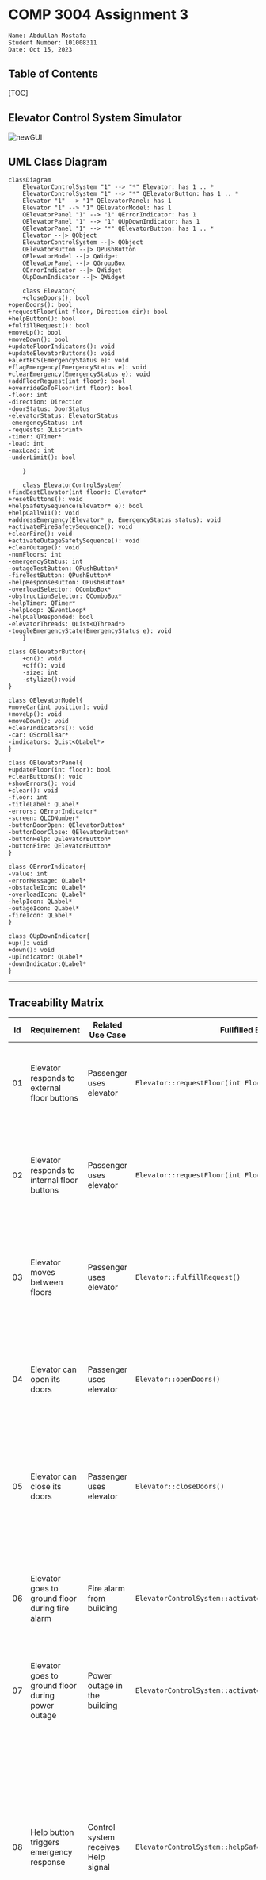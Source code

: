 # COMP 3004 Assignment 3

```
Name: Abdullah Mostafa
Student Number: 101008311
Date: Oct 15, 2023
```



## Table of Contents

[TOC]



## Elevator Control System Simulator

![newGUI](newGUI.png)



## UML Class Diagram

```mermaid
classDiagram
	ElevatorControlSystem "1" --> "*" Elevator: has 1 .. *
	ElevatorControlSystem "1" --> "*" QElevatorButton: has 1 .. *
	Elevator "1" --> "1" QElevatorPanel: has 1
	Elevator "1" --> "1" QElevatorModel: has 1
	QElevatorPanel "1" --> "1" QErrorIndicator: has 1
	QElevatorPanel "1" --> "1" QUpDownIndicator: has 1
	QElevatorPanel "1" --> "*" QElevatorButton: has 1 .. *
	Elevator --|> QObject
	ElevatorControlSystem --|> QObject
	QElevatorButton --|> QPushButton
	QElevatorModel --|> QWidget
	QElevatorPanel --|> QGroupBox
	QErrorIndicator --|> QWidget
	QUpDownIndicator --|> QWidget
	
	class Elevator{
	+closeDoors(): bool
+openDoors(): bool
+requestFloor(int floor, Direction dir): bool
+helpButton(): bool
+fulfillRequest(): bool
+moveUp(): bool
+moveDown(): bool
+updateFloorIndicators(): void
+updateElevatorButtons(): void
+alertECS(EmergencyStatus e): void
+flagEmergency(EmergencyStatus e): void
+clearEmergency(EmergencyStatus e): void
+addFloorRequest(int floor): bool
+overrideGoToFloor(int floor): bool
-floor: int
-direction: Direction
-doorStatus: DoorStatus
-elevatorStatus: ElevatorStatus
-emergencyStatus: int
-requests: QList<int>
-timer: QTimer*
-load: int
-maxLoad: int
-underLimit(): bool

	}
	
	class ElevatorControlSystem{
+findBestElevator(int floor): Elevator*
+resetButtons(): void
+helpSafetySequence(Elevator* e): bool
+helpCall911(): void
+addressEmergency(Elevator* e, EmergencyStatus status): void
+activateFireSafetySequence(): void
+clearFire(): void
+activateOutageSafetySequence(): void
+clearOutage(): void
-numFloors: int
-emergencyStatus: int
-outageTestButton: QPushButton*
-fireTestButton: QPushButton*
-helpResponseButton: QPushButton*
-overloadSelector: QComboBox*
-obstructionSelector: QComboBox*
-helpTimer: QTimer*
-helpLoop: QEventLoop*
-helpCallResponded: bool
-elevatorThreads: QList<QThread*>
-toggleEmergencyState(EmergencyStatus e): void
	}
	
class QElevatorButton{
	+on(): void
	+off(): void
	-size: int
	-stylize():void
}

class QElevatorModel{
+moveCar(int position): void
+moveUp(): void
+moveDown(): void
+clearIndicators(): void
-car: QScrollBar*
-indicators: QList<QLabel*>
}

class QElevatorPanel{
+updateFloor(int floor): bool
+clearButtons(): void
+showErrors(): void
+clear(): void
-floor: int
-titleLabel: QLabel*
-errors: QErrorIndicator*
-screen: QLCDNumber*
-buttonDoorOpen: QElevatorButton*
-buttonDoorClose: QElevatorButton*
-buttonHelp: QElevatorButton*
-buttonFire: QElevatorButton*
}

class QErrorIndicator{
-value: int
-errorMessage: QLabel*
-obstacleIcon: QLabel*
-overloadIcon: QLabel*
-helpIcon: QLabel*
-outageIcon: QLabel*
-fireIcon: QLabel*
}

class QUpDownIndicator{
+up(): void
+down(): void
-upIndicator: QLabel*
-downIndicator:QLabel*
}
```

<hr>

## Traceability Matrix

| Id   | Requirement                                                  | Related Use Case                    | Fullfilled By                                                | Description                                                  | Tested By                                                    |
| ---- | ----------- | --- | ------------------------------------------------------------ | ------------------------------------------------------------ | ------------------------------------------------------------------------- |
| 01 | Elevator responds to external floor buttons                  | Passenger uses elevator             | `Elevator::requestFloor(int Floor, Direction d)`             | Allows the elevator to respond to external floor buttons     | Pressing an external button and seeing if the elevator comes to that floor |
| 02   | Elevator responds to internal floor buttons                  | Passenger uses elevator             | `Elevator::requestFloor(int Floor)`                          | Allows the elevator to respond to floor buttons in the elevator | Pressing a button on the elevator panel and seeing if the elevator goes to that floor |
| 03   | Elevator moves between floors                                | Passenger uses elevator             | `Elevator::fulfillRequest()`                                 | This ensures the elevator car can move between one floor to another by handling the requests | Engage with the elevator by calling it and go to a different floor to see if it moves |
| 04   | Elevator can open its doors                                  | Passenger uses elevator             | `Elevator::openDoors()`                                      | Ensures elevator can open its doors                          | - Call an elevator by pressing an external floor button. <br /><br />- Use the door open button. |
| 05   | Elevator can close its doors                                 | Passenger uses elevator             | `Elevator::closeDoors()`                                     | Ensures elevator can close its doors                         | - Engage with the elevator and see if the door closes after. <br /><br />- Use the door close button. |
| 06   | Elevator goes to ground floor during fire alarm              | Fire alarm from building            | `ElevatorControlSystem::activateFireSafetySequence()`        | Allows for proper safety protocol during a fire alarm        | - Press the fire button inside the elevator.<br /><br />- Trigger the building fire alarm through the ECS admin panel |
| 07   | Elevator goes to ground floor during power outage            | Power outage in the building        | `ElevatorControlSystem::activateOutageSafetySequence()`      | Allows for proper safety protocol during a fire outage       | Trigger building power outage through the ECS admin panel |
| 08   | Help button triggers emergency response                      | Control system receives Help signal | `ElevatorControlSystem::helpSafetySequence()`                | Allows the system to respond to help calls                   | Help button is pressed in the elevator panel.<br /><br />- Can test it by not responding to the call and seeing if the ECS dials 911.<br /><br />- You can also test it by responding to the call from the ECS panel to address the emergency |
| 09   | Door obstacle prevents door from closing                     | Door obstacle detected              | `Elevator::closeDoors()`                                     | Ensures doors don't close when there is something obstructing the door from closing | Engage with any operation that closes the elevator doors, i.e press door close button.<br /><br />- Trigger a simulated door obstacle in the ECS Admin Panel to see if doors don't close and the panel shows the error |
| 10   | Overload limit in elevator                                   | Overload detected                   | `Elevator::underLimit()`                                     | Ensures the elevator doesn't move when it surpasses the load limit | Engage in any elevator operation where the door closes.<br /><br />- Trigger a simulated overload in the ECS Admin Panel to see if the elevator responds accordingly and shows the error |
| 11   | Update display floor number                                  | Many                                | `QElevatorPanel::updateFloor(int floor)`                     | Ensures the elevator's display shows the according floor number | Engage with the elevator in any way that moves it up or down and see if the floor updates in the panel |
| 12   | Show warnings on the display                                 | many                                | `QErrorIndicator::setErrorCode(int error)`                   | Ensures elevator's display shows the appropriate warning to the car passengers | Trigger each of the different emergency scenarios in the ECS admin panel or from the elevator panel and see if the error shows in the elevator car |
| 13   | Ring bell                                                    | many                                | `Elevator::fulfillRequest()`                                 | Allows the elevator to ring a bell upon floor arrival        | Have the elevator move to any floor and see if it dings |
| 14   | Illuminate floor buttons when pressed                        | Passenger uses elevator             | `QElevatorButton::on()` and `QElevatorButton::off()`         | Allows for the system to indicate the request has been put in | Interact with any floor button and see if it illuminates |
| 15   | Turn off Illuminated floor buttons when request is fulfilled | Passenger uses elevator             | `Elevator::updateElevatorButtons()` and `Elevator::updateFloorIndicators()` | Allows for the system to clear fulfilled requests            | Have the elevator go to the floor of the pressed button and see if the button illumination turns off |



<hr>

## Design Patterns Used


Throughout the design of the Elevator controller simulator's a couple  different design patterns were used to make the design more robust and organized.

The `ElevatorControlSystem` (ECS) is implemented as a Singleton Pattern, there is exactly one instance of the ECS class. This allows for a single point of control for all the elevators.

The way the elevators are controlled follows an Observer Pattern and a Command Pattern design. The ECS observes all the states of the different elevators, sensors, buttons etc and then commands each entity on the next instruction.

<hr>

## Use Case for Elevator Control System

**Use case: Using an Elevator**  

<u>**Primary Actor**</u>: Passenger 

<u>**Scope**</u>: Elevator control system

<u>**Level**</u>: User goal

<u>**Stakeholders and interests**</u>:

- <u>Passenger</u>: Wants to ride the elevator to a different floor 
- <u>Control System</u>: Responds to the elevator requests and overlooks safety systems
- <u>Building management</u>: Ensures the elevator operates safely and handles emergencies if they were to occur
- <u>Safety service</u>: Provides help in emergency situations

<u>**Pre-conditions**</u>: 

- The elevator is operational

<u>**Post-conditions**</u>: 

- The elevator arrives at the floor that the passenger requested

<u>**Minimal Guarantees**</u>: 

<u>**Success Guarantees**</u>:

<u>**Trigger**</u>: The passenger calls the elevator with the Up/Down button on the floor they want to move away from

<u>**Main Success Scenario**</u>:

1. The passenger presses Up/Down button on the floor to request the elevator

    ​	a. The pressed button illuminates

    ​	b. A request signal is sent to the control system to bring the car down to that floor

2. The elevator starts moving to the requested floor if it is not already there

    ​	a. The bell rings when the elevator car arrives

    ​	b. The floor indicator on the screen updates to the current floor

    ​	c. The elevator announces what floor it is on

    ​	d. The up/down button light on the floor to request the elevator turns off

    ​	e. The doors on the elevator's car opens and remains open for 10 seconds

3. The passenger enters the elevator

    ​	a. The passenger presses the floor they want to go to 

    ​	b. The light on the pressed floor illuminates

    ​	c.  The bell rings and the doors close

4. The elevator moves to the requested floor

    ​	a. The bell rings when the elevator car arrives

    ​	b. The floor indicator on the screen updates to the current floor

    ​	c. The elevator announces what floor it is on

    ​	d. The floor button light that was pressed turns off

    ​	e. The doors on the elevator's car opens and remains open for 10 seconds

5. The passenger exits on the floor they wanted to go to

<u>**Extensions**</u>:

6. Help button is pressed

    ​	a. Control system receives a help request

    ​	b. Passenger is connected to the safety service through a voice connection

    ​	c. If no response from the passenger or safety service within 5 seconds, 911 is called

7. Door obstacle is detected 

    ​	a. An audible alert is played

    ​	b. The door is prevented from closing until the obstacle is clear from the door

8. Fire alarm was set off in the building or in the elevator

    ​	a.  The control system instructs the elevator to go to the nearest safest floor

    ​	b. The elevator plays a warning message and shows it on the screen

9. Overload is detected 

    ​	a. An audible alert is played and the screen updates

    ​	b. The door is prevented from closing until the overload sensor detects a safe load

10. Door open button is pressed

    ​	a. The doors remain open for another 10 seconds or until the button isn't being pressed anymore

11. Door close button is pressed

    ​	a. The doors attempt to close right away
    
    

<hr>


## Sequence Diagrams

### **Success Scenario 1: ** Passenger requests elevator and rides it to floor *f* 

- Passenger calls the elevator from an arbitrary floor *f*, the ECS will find the nearest available elevator `findBestElevator()` and add floor *f* to that elevator's requests array `QList<int> requests`. The Elevator will instruct itself to move through `fulfillRequest()`, continuously calling this method until the request is complete. Each time this method is called the elevator will move one floor if there is a request. A request is completed when the elevator arrives at the floor of the request, at this point the doors will opens. 
- When the elevator reaches the floor of which the button was pressed from, the passenger enters and the door closes after 10 seconds. At this point in time the elevator and ECS is still polling `fulfillRequest()` however nothing is done as the requests queue is empty
- When the passenger presses a floor button to go to a different (or same) arbitrary floor *f*, that floor is added to the `requests` array, the elevator to start moving with `fulfillRequest()` again until the elevator reaches the requested floor.
- This design allows for a robust system that encompasses different scenarios as well without altering the flow of the system. For example an edge case would what if a passenger calls the elevator and the elevator is already on that floor? Or alternatively the passenger enters on floor 1, the door closes and passenger presses floor 1? In this system, the floor is added to the `request` array as normal, the Elevator will try fulfill that request. When the elevator sees its already at the destination floor then the request is deemed complete, at which the doors will then open.

```mermaid
sequenceDiagram
	

	participant floor4Button#colon;QElevatorButton()
  participant panel#colon;QElevatorPanel()
  participant model#colon;QElevatorModel()
  participant elevator1#colon;Elevator()
 	participant ecs#colon;ElevatorControlSystem()
 	participant externalFloor1UpButton#colon;QElevatorButton()

%% External floor button pressed
Note left of externalFloor1UpButton#colon;QElevatorButton(): Call button to go up pressed from floor 1
externalFloor1UpButton#colon;QElevatorButton()-)ecs#colon;ElevatorControlSystem(): connect()
activate ecs#colon;ElevatorControlSystem()
ecs#colon;ElevatorControlSystem()->>ecs#colon;ElevatorControlSystem(): findBestElevator(1)
ecs#colon;ElevatorControlSystem()->>elevator1#colon;Elevator(): requestFloor(1)
activate elevator1#colon;Elevator()
ecs#colon;ElevatorControlSystem()->>externalFloor1UpButton#colon;QElevatorButton(): on()
activate externalFloor1UpButton#colon;QElevatorButton()
deactivate ecs#colon;ElevatorControlSystem()
elevator1#colon;Elevator()->>elevator1#colon;Elevator(): updateFloorIndicators()
elevator1#colon;Elevator()->>model#colon;QElevatorModel(): clearIndicators()
activate model#colon;QElevatorModel()
elevator1#colon;Elevator()->>model#colon;QElevatorModel(): setFloorIndicator(1, true)
deactivate model#colon;QElevatorModel()
deactivate elevator1#colon;Elevator()


%% Elevator move loop, button pressed from outside
Note over elevator1#colon;Elevator(): Start moving elevator
loop while requests list is not empty, this happens asynchronously per elevator
  activate elevator1#colon;Elevator()
  elevator1#colon;Elevator()-)elevator1#colon;Elevator(): fulfillRequest()
  loop Move towards requested Floor 1
    elevator1#colon;Elevator()->>elevator1#colon;Elevator(): underLimit()
    elevator1#colon;Elevator()->>elevator1#colon;Elevator(): moveUp() / moveDown()
    elevator1#colon;Elevator()->>panel#colon;QElevatorPanel(): updateFloor(floor)
    activate panel#colon;QElevatorPanel()
    deactivate panel#colon;QElevatorPanel()
    elevator1#colon;Elevator()->>model#colon;QElevatorModel(): moveUp() / moveDown()
    activate model#colon;QElevatorModel()
    deactivate model#colon;QElevatorModel()
  end
  elevator1#colon;Elevator()->>elevator1#colon;Elevator(): updateElevatorButtons()
  elevator1#colon;Elevator()->>panel#colon;QElevatorPanel(): clearButtons()
  activate panel#colon;QElevatorPanel()
  elevator1#colon;Elevator()->>panel#colon;QElevatorPanel(): getButton(i-1)
  panel#colon;QElevatorPanel()->>floor4Button#colon;QElevatorButton() : setEnabled(false)
  activate floor4Button#colon;QElevatorButton()
  deactivate floor4Button#colon;QElevatorButton()
  deactivate panel#colon;QElevatorPanel()
  elevator1#colon;Elevator()->>elevator1#colon;Elevator(): updateFloorIndicators()
  elevator1#colon;Elevator()->>model#colon;QElevatorModel(): clearIndicators()
  activate model#colon;QElevatorModel()
  elevator1#colon;Elevator()->>model#colon;QElevatorModel(): setFloorIndicator(i, true)
  deactivate model#colon;QElevatorModel()
  elevator1#colon;Elevator()->>ecs#colon;ElevatorControlSystem(): getFloorButton(floor, UP)
  activate ecs#colon;ElevatorControlSystem()
  ecs#colon;ElevatorControlSystem()->>externalFloor1UpButton#colon;QElevatorButton(): off()
  elevator1#colon;Elevator()->>ecs#colon;ElevatorControlSystem(): getFloorButton(floor, DOWN)
  ecs#colon;ElevatorControlSystem()->>externalFloor1UpButton#colon;QElevatorButton(): off()
  deactivate ecs#colon;ElevatorControlSystem()
  deactivate externalFloor1UpButton#colon;QElevatorButton()
  elevator1#colon;Elevator()->>panel#colon;QElevatorPanel(): updateFloor(floor)
  elevator1#colon;Elevator()->>elevator1#colon;Elevator(): openDoors()
  %%%%%%%%%%%
  Note over elevator1#colon;Elevator(): Passenger enters elevator from first floor
  %%%%%%%%%%%
  elevator1#colon;Elevator()->>elevator1#colon;Elevator(): closeDoors()
  deactivate elevator1#colon;Elevator()
end


%% Floor button pressed inside elevator
Note right of floor4Button#colon;QElevatorButton(): Passenger pressed floor 4 button inside elevator
floor4Button#colon;QElevatorButton()-)panel#colon;QElevatorPanel(): connect()
activate panel#colon;QElevatorPanel()
activate floor4Button#colon;QElevatorButton()
floor4Button#colon;QElevatorButton()->>floor4Button#colon;QElevatorButton(): on()
panel#colon;QElevatorPanel()->>elevator1#colon;Elevator(): requestFloor(4)
deactivate panel#colon;QElevatorPanel()
activate elevator1#colon;Elevator()
elevator1#colon;Elevator()->>elevator1#colon;Elevator(): updateFloorIndicators()
elevator1#colon;Elevator()->>model#colon;QElevatorModel(): clearIndicators()
activate model#colon;QElevatorModel()
elevator1#colon;Elevator()->>model#colon;QElevatorModel(): setFloorIndicator(1, true)
deactivate model#colon;QElevatorModel()
deactivate elevator1#colon;Elevator()

%% Elevator move loop, button pressed from inside
Note over elevator1#colon;Elevator(): Start moving elevator
loop while requests list is not empty, this happens asynchronously per elevator
  activate elevator1#colon;Elevator()
  elevator1#colon;Elevator()-)elevator1#colon;Elevator(): fulfillRequest()
  loop Move towards requested Floor 1
    elevator1#colon;Elevator()->>elevator1#colon;Elevator(): underLimit()
    elevator1#colon;Elevator()->>elevator1#colon;Elevator(): moveUp() / moveDown()
    elevator1#colon;Elevator()->>panel#colon;QElevatorPanel(): updateFloor(floor)
    activate panel#colon;QElevatorPanel()
    deactivate panel#colon;QElevatorPanel()
    elevator1#colon;Elevator()->>model#colon;QElevatorModel(): moveUp() / moveDown()
    activate model#colon;QElevatorModel()
    deactivate model#colon;QElevatorModel()
  end
  elevator1#colon;Elevator()->>elevator1#colon;Elevator(): updateElevatorButtons()
  elevator1#colon;Elevator()->>panel#colon;QElevatorPanel(): clearButtons()
  activate panel#colon;QElevatorPanel()
  elevator1#colon;Elevator()->>panel#colon;QElevatorPanel(): getButton(i-1)
  panel#colon;QElevatorPanel()->>floor4Button#colon;QElevatorButton() : setEnabled(false)
  %%activate floor4Button#colon;QElevatorButton()
  deactivate floor4Button#colon;QElevatorButton()
  deactivate panel#colon;QElevatorPanel()
  elevator1#colon;Elevator()->>elevator1#colon;Elevator(): updateFloorIndicators()
  elevator1#colon;Elevator()->>model#colon;QElevatorModel(): clearIndicators()
  activate model#colon;QElevatorModel()
  elevator1#colon;Elevator()->>model#colon;QElevatorModel(): setFloorIndicator(i, true)
  deactivate model#colon;QElevatorModel()
  elevator1#colon;Elevator()->>ecs#colon;ElevatorControlSystem(): getFloorButton(floor, UP)
  activate ecs#colon;ElevatorControlSystem()
  ecs#colon;ElevatorControlSystem()->>externalFloor1UpButton#colon;QElevatorButton(): off()
  activate externalFloor1UpButton#colon;QElevatorButton()
  elevator1#colon;Elevator()->>ecs#colon;ElevatorControlSystem(): getFloorButton(floor, DOWN)
  ecs#colon;ElevatorControlSystem()->>externalFloor1UpButton#colon;QElevatorButton(): off()
  deactivate ecs#colon;ElevatorControlSystem()
  deactivate externalFloor1UpButton#colon;QElevatorButton()
  elevator1#colon;Elevator()->>panel#colon;QElevatorPanel(): updateFloor(floor)
  elevator1#colon;Elevator()->>elevator1#colon;Elevator(): openDoors()
  %%%%%%%%%%%
  Note over elevator1#colon;Elevator(): Passenger exits on 4th floor
  %%%%%%%%%%%
  elevator1#colon;Elevator()->>elevator1#colon;Elevator(): closeDoors()
  deactivate elevator1#colon;Elevator()
end



```









<hr>



### **Success Scenario 2: ** Passenger *A* on 1st floor requests elevator to floor 4, at the same time Passenger *B* on 2nd floor requests elevator to go to floor 3.

- Note: This scenario builds off *Success Scenario 1*, please read description for that one first to have better understanding of how the system functions. 
- This scenario assumes both Passengers use the same elevator
- When Passenger *A* gets on the elevator and chooses to go to the 4th floor, that is added to the elevator's `requests` array. The Elevator will then instruct itself to move floor by floor until it reaches the requested floor. `requests = [4]`
- During this time Passenger *B* calls the elevator from the 2nd floor. The Elevator adds the second floor to the `requests` so now `requests = [2, 4]`.
- The elevator reaches the second floor so 2 is removed from the `requests` array as that floor request has now been fulfilled. `requests = [4]`
- When passenger three chooses to press the button to the third floor, that is also added to the requests array, so now `requests = [3, 4]`.
- Now the elevator ascends to the 3rd, then fourth floor fulfilling those two floor requests. 

```mermaid
sequenceDiagram
	

	participant floor4Button#colon;QElevatorButton()
	participant floor3Button#colon;QElevatorButton()
  participant panel#colon;QElevatorPanel()
  participant model#colon;QElevatorModel()
  participant elevator1#colon;Elevator()
 	participant ecs#colon;ElevatorControlSystem()
 	participant externalFloor1UpButton#colon;QElevatorButton()
 	participant externalFloor2UpButton#colon;QElevatorButton()

%% External floor button pressed
Note left of externalFloor1UpButton#colon;QElevatorButton(): Call button to go up pressed from floor 1 by passenger 1
externalFloor1UpButton#colon;QElevatorButton()-)ecs#colon;ElevatorControlSystem(): connect()
activate ecs#colon;ElevatorControlSystem()
ecs#colon;ElevatorControlSystem()->>ecs#colon;ElevatorControlSystem(): findBestElevator(1)
ecs#colon;ElevatorControlSystem()->>elevator1#colon;Elevator(): requestFloor(1)
activate elevator1#colon;Elevator()
ecs#colon;ElevatorControlSystem()->>externalFloor1UpButton#colon;QElevatorButton(): on()
activate externalFloor1UpButton#colon;QElevatorButton()
deactivate ecs#colon;ElevatorControlSystem()
elevator1#colon;Elevator()->>elevator1#colon;Elevator(): updateFloorIndicators()
elevator1#colon;Elevator()->>model#colon;QElevatorModel(): clearIndicators()
activate model#colon;QElevatorModel()
elevator1#colon;Elevator()->>model#colon;QElevatorModel(): setFloorIndicator(1, true)
deactivate model#colon;QElevatorModel()
deactivate elevator1#colon;Elevator()


%% Elevator move loop, button pressed from outside
Note over elevator1#colon;Elevator(): Start moving elevator
%%loop while requests list is not empty, this happens asynchronously per elevator
  activate elevator1#colon;Elevator()
  elevator1#colon;Elevator()-)elevator1#colon;Elevator(): fulfillRequest()
  loop Move towards requested Floor 1
    elevator1#colon;Elevator()->>elevator1#colon;Elevator(): underLimit()
    elevator1#colon;Elevator()->>elevator1#colon;Elevator(): moveUp() / moveDown()
    elevator1#colon;Elevator()->>panel#colon;QElevatorPanel(): updateFloor(floor)
    activate panel#colon;QElevatorPanel()
    deactivate panel#colon;QElevatorPanel()
    elevator1#colon;Elevator()->>model#colon;QElevatorModel(): moveUp() / moveDown()
    activate model#colon;QElevatorModel()
    deactivate model#colon;QElevatorModel()
  end
  elevator1#colon;Elevator()->>elevator1#colon;Elevator(): updateElevatorButtons()
  elevator1#colon;Elevator()->>panel#colon;QElevatorPanel(): clearButtons()
  activate panel#colon;QElevatorPanel()
  elevator1#colon;Elevator()->>panel#colon;QElevatorPanel(): getButton(i-1)
  panel#colon;QElevatorPanel()->>floor4Button#colon;QElevatorButton() : setEnabled(false)
  activate floor4Button#colon;QElevatorButton()
  deactivate floor4Button#colon;QElevatorButton()
  deactivate panel#colon;QElevatorPanel()
  elevator1#colon;Elevator()->>elevator1#colon;Elevator(): updateFloorIndicators()
  elevator1#colon;Elevator()->>model#colon;QElevatorModel(): clearIndicators()
  activate model#colon;QElevatorModel()
  elevator1#colon;Elevator()->>model#colon;QElevatorModel(): setFloorIndicator(i, true)
  deactivate model#colon;QElevatorModel()
  elevator1#colon;Elevator()->>ecs#colon;ElevatorControlSystem(): getFloorButton(floor, UP)
  activate ecs#colon;ElevatorControlSystem()
  ecs#colon;ElevatorControlSystem()->>externalFloor1UpButton#colon;QElevatorButton(): off()
  elevator1#colon;Elevator()->>ecs#colon;ElevatorControlSystem(): getFloorButton(floor, DOWN)
  ecs#colon;ElevatorControlSystem()->>externalFloor1UpButton#colon;QElevatorButton(): off()
  deactivate ecs#colon;ElevatorControlSystem()
  deactivate externalFloor1UpButton#colon;QElevatorButton()
  elevator1#colon;Elevator()->>panel#colon;QElevatorPanel(): updateFloor(floor)
  activate panel#colon;QElevatorPanel()
  deactivate panel#colon;QElevatorPanel()
  elevator1#colon;Elevator()->>elevator1#colon;Elevator(): openDoors()
  %%%%%%%%%%%
  Note over elevator1#colon;Elevator(): Passenger 1 enters elevator from first floor
  %%%%%%%%%%%
  elevator1#colon;Elevator()->>elevator1#colon;Elevator(): closeDoors()
  deactivate elevator1#colon;Elevator()
%%end

%% Floor button pressed inside elevator
Note right of floor4Button#colon;QElevatorButton(): Passenger 1 presses floor 4 button inside elevator
floor4Button#colon;QElevatorButton()-)panel#colon;QElevatorPanel(): connect()
activate panel#colon;QElevatorPanel()
activate floor4Button#colon;QElevatorButton()
floor4Button#colon;QElevatorButton()->>floor4Button#colon;QElevatorButton(): on()
panel#colon;QElevatorPanel()->>elevator1#colon;Elevator(): requestFloor(4)
deactivate panel#colon;QElevatorPanel()
activate elevator1#colon;Elevator()
elevator1#colon;Elevator()->>elevator1#colon;Elevator(): updateFloorIndicators()
elevator1#colon;Elevator()->>model#colon;QElevatorModel(): clearIndicators()
activate model#colon;QElevatorModel()
elevator1#colon;Elevator()->>model#colon;QElevatorModel(): setFloorIndicator(1, true)
deactivate model#colon;QElevatorModel()
deactivate elevator1#colon;Elevator()

%% External floor button pressed by passenger 2
Note left of externalFloor2UpButton#colon;QElevatorButton(): Passenger 2 presses call button to go up from floor 2
externalFloor2UpButton#colon;QElevatorButton()-)ecs#colon;ElevatorControlSystem(): connect()
activate ecs#colon;ElevatorControlSystem()
ecs#colon;ElevatorControlSystem()->>ecs#colon;ElevatorControlSystem(): findBestElevator(1)
ecs#colon;ElevatorControlSystem()->>elevator1#colon;Elevator(): requestFloor(1)
activate elevator1#colon;Elevator()
ecs#colon;ElevatorControlSystem()->>externalFloor2UpButton#colon;QElevatorButton(): on()
activate externalFloor2UpButton#colon;QElevatorButton()
deactivate ecs#colon;ElevatorControlSystem()
elevator1#colon;Elevator()->>elevator1#colon;Elevator(): updateFloorIndicators()
elevator1#colon;Elevator()->>model#colon;QElevatorModel(): clearIndicators()
activate model#colon;QElevatorModel()
elevator1#colon;Elevator()->>model#colon;QElevatorModel(): setFloorIndicator(1, true)
deactivate model#colon;QElevatorModel()
deactivate elevator1#colon;Elevator()


%% Elevator move loop, button pressed from inside
Note over elevator1#colon;Elevator(): Start moving elevator
loop while requests list is not empty, this happens asynchronously per elevator
  activate elevator1#colon;Elevator()
  elevator1#colon;Elevator()-)elevator1#colon;Elevator(): fulfillRequest()
  loop Move towards requested Floor 1
    elevator1#colon;Elevator()->>elevator1#colon;Elevator(): underLimit()
    elevator1#colon;Elevator()->>elevator1#colon;Elevator(): moveUp() / moveDown()
    elevator1#colon;Elevator()->>panel#colon;QElevatorPanel(): updateFloor(floor)
    activate panel#colon;QElevatorPanel()
    deactivate panel#colon;QElevatorPanel()
    elevator1#colon;Elevator()->>model#colon;QElevatorModel(): moveUp() / moveDown()
    activate model#colon;QElevatorModel()
    deactivate model#colon;QElevatorModel()
  end
  
  
  
  elevator1#colon;Elevator()->>elevator1#colon;Elevator(): updateElevatorButtons()
  elevator1#colon;Elevator()->>panel#colon;QElevatorPanel(): clearButtons()
  %%activate panel#colon;QElevatorPanel()
  %%elevator1#colon;Elevator()->>panel#colon;QElevatorPanel(): getButton(i-1)
  %%panel#colon;QElevatorPanel()->>floor4Button#colon;QElevatorButton() : setEnabled(false)
  %%deactivate externalFloor2UpButton#colon;QElevatorButton()
  %%activate floor4Button#colon;QElevatorButton()
  %%deactivate floor4Button#colon;QElevatorButton()
  %%deactivate panel#colon;QElevatorPanel()
  elevator1#colon;Elevator()->>elevator1#colon;Elevator(): updateFloorIndicators()
  elevator1#colon;Elevator()->>model#colon;QElevatorModel(): clearIndicators()
  activate model#colon;QElevatorModel()
  elevator1#colon;Elevator()->>model#colon;QElevatorModel(): setFloorIndicator(i, true)
  deactivate model#colon;QElevatorModel()
  elevator1#colon;Elevator()->>ecs#colon;ElevatorControlSystem(): getFloorButton(floor, UP)
  activate ecs#colon;ElevatorControlSystem()
  ecs#colon;ElevatorControlSystem()->>externalFloor1UpButton#colon;QElevatorButton(): off()
  activate externalFloor1UpButton#colon;QElevatorButton()
  ecs#colon;ElevatorControlSystem()->>externalFloor2UpButton#colon;QElevatorButton(): off()

 
  elevator1#colon;Elevator()->>ecs#colon;ElevatorControlSystem(): getFloorButton(floor, DOWN)
  ecs#colon;ElevatorControlSystem()->>externalFloor1UpButton#colon;QElevatorButton(): off()
  ecs#colon;ElevatorControlSystem()->>externalFloor2UpButton#colon;QElevatorButton(): off()
  deactivate ecs#colon;ElevatorControlSystem()
  deactivate externalFloor1UpButton#colon;QElevatorButton()
  deactivate externalFloor2UpButton#colon;QElevatorButton()
  elevator1#colon;Elevator()->>panel#colon;QElevatorPanel(): updateFloor(floor)
  activate panel#colon;QElevatorPanel()
  deactivate panel#colon;QElevatorPanel()
  elevator1#colon;Elevator()->>elevator1#colon;Elevator(): openDoors()
  %%%%%%%%%%%
  Note over elevator1#colon;Elevator(): Passenger 2 enters elevator from 2nd floor 
  %%%%%%%%%%%
  elevator1#colon;Elevator()->>elevator1#colon;Elevator(): closeDoors()
  deactivate elevator1#colon;Elevator()
end

%%%%%%%%%%%%%%%%%%%%%%%%

%% Floor button pressed inside elevator
Note right of floor3Button#colon;QElevatorButton(): Passenger 2 presses floor 3 button inside elevator
floor3Button#colon;QElevatorButton()-)panel#colon;QElevatorPanel(): connect()
activate panel#colon;QElevatorPanel()
activate floor3Button#colon;QElevatorButton()
floor3Button#colon;QElevatorButton()->>floor3Button#colon;QElevatorButton(): on()
panel#colon;QElevatorPanel()->>elevator1#colon;Elevator(): requestFloor(4)
deactivate panel#colon;QElevatorPanel()
activate elevator1#colon;Elevator()
elevator1#colon;Elevator()->>elevator1#colon;Elevator(): updateFloorIndicators()
elevator1#colon;Elevator()->>model#colon;QElevatorModel(): clearIndicators()
activate model#colon;QElevatorModel()
elevator1#colon;Elevator()->>model#colon;QElevatorModel(): setFloorIndicator(1, true)
deactivate model#colon;QElevatorModel()
deactivate elevator1#colon;Elevator()



%% Elevator move loop, button pressed from outside
Note over elevator1#colon;Elevator(): Start moving elevator
loop while requests list is not empty, this happens asynchronously per elevator
  activate elevator1#colon;Elevator()
  elevator1#colon;Elevator()-)elevator1#colon;Elevator(): fulfillRequest()
  loop Move towards requested Floor 1
    elevator1#colon;Elevator()->>elevator1#colon;Elevator(): underLimit()
    elevator1#colon;Elevator()->>elevator1#colon;Elevator(): moveUp() / moveDown()
    elevator1#colon;Elevator()->>panel#colon;QElevatorPanel(): updateFloor(floor)
    activate panel#colon;QElevatorPanel()
    deactivate panel#colon;QElevatorPanel()
    elevator1#colon;Elevator()->>model#colon;QElevatorModel(): moveUp() / moveDown()
    activate model#colon;QElevatorModel()
    deactivate model#colon;QElevatorModel()
  end
  elevator1#colon;Elevator()->>elevator1#colon;Elevator(): updateElevatorButtons()
  elevator1#colon;Elevator()->>panel#colon;QElevatorPanel(): clearButtons()
  activate panel#colon;QElevatorPanel()
  elevator1#colon;Elevator()->>panel#colon;QElevatorPanel(): getButton(i-1)
  panel#colon;QElevatorPanel()->>floor3Button#colon;QElevatorButton() : setEnabled(false)
  %%activate floor3Button#colon;QElevatorButton()
  deactivate floor3Button#colon;QElevatorButton()
  deactivate panel#colon;QElevatorPanel()
  elevator1#colon;Elevator()->>elevator1#colon;Elevator(): updateFloorIndicators()
  elevator1#colon;Elevator()->>model#colon;QElevatorModel(): clearIndicators()
  activate model#colon;QElevatorModel()
  elevator1#colon;Elevator()->>model#colon;QElevatorModel(): setFloorIndicator(i, true)
  deactivate model#colon;QElevatorModel()
  elevator1#colon;Elevator()->>ecs#colon;ElevatorControlSystem(): getFloorButton(floor, UP)
  activate ecs#colon;ElevatorControlSystem()

  activate externalFloor1UpButton#colon;QElevatorButton()
  ecs#colon;ElevatorControlSystem()->>externalFloor1UpButton#colon;QElevatorButton(): off()
  elevator1#colon;Elevator()->>ecs#colon;ElevatorControlSystem(): getFloorButton(floor, DOWN)
  ecs#colon;ElevatorControlSystem()->>externalFloor1UpButton#colon;QElevatorButton(): off()
  deactivate ecs#colon;ElevatorControlSystem()
  deactivate externalFloor1UpButton#colon;QElevatorButton()

  activate externalFloor2UpButton#colon;QElevatorButton()
  ecs#colon;ElevatorControlSystem()->>externalFloor2UpButton#colon;QElevatorButton(): off()
  elevator1#colon;Elevator()->>ecs#colon;ElevatorControlSystem(): getFloorButton(floor, DOWN)
  ecs#colon;ElevatorControlSystem()->>externalFloor2UpButton#colon;QElevatorButton(): off()
  %%deactivate ecs#colon;ElevatorControlSystem()
  deactivate externalFloor2UpButton#colon;QElevatorButton()

  elevator1#colon;Elevator()->>panel#colon;QElevatorPanel(): updateFloor(floor)
  activate panel#colon;QElevatorPanel()
  deactivate panel#colon;QElevatorPanel()
  elevator1#colon;Elevator()->>elevator1#colon;Elevator(): openDoors()
  %%%%%%%%%%%
  Note over elevator1#colon;Elevator(): Passenger 2 exits on 3rd floor
  %%%%%%%%%%%
  elevator1#colon;Elevator()->>elevator1#colon;Elevator(): closeDoors()
  deactivate elevator1#colon;Elevator()
end

%%%%%%%%%%%%%%%%%%%%%%%%

%% Elevator move loop, button pressed from inside
Note over elevator1#colon;Elevator(): Start moving elevator
%%loop while requests list is not empty, this happens asynchronously per elevator
  activate elevator1#colon;Elevator()
  elevator1#colon;Elevator()-)elevator1#colon;Elevator(): fulfillRequest()
  loop Move towards requested Floor 1
    elevator1#colon;Elevator()->>elevator1#colon;Elevator(): underLimit()
    elevator1#colon;Elevator()->>elevator1#colon;Elevator(): moveUp() / moveDown()
    elevator1#colon;Elevator()->>panel#colon;QElevatorPanel(): updateFloor(floor)
    activate panel#colon;QElevatorPanel()
    deactivate panel#colon;QElevatorPanel()
    elevator1#colon;Elevator()->>model#colon;QElevatorModel(): moveUp() / moveDown()
    activate model#colon;QElevatorModel()
    deactivate model#colon;QElevatorModel()
  end
  elevator1#colon;Elevator()->>elevator1#colon;Elevator(): updateElevatorButtons()
  elevator1#colon;Elevator()->>panel#colon;QElevatorPanel(): clearButtons()
  activate panel#colon;QElevatorPanel()
  elevator1#colon;Elevator()->>panel#colon;QElevatorPanel(): getButton(i-1)
  panel#colon;QElevatorPanel()->>floor4Button#colon;QElevatorButton() : setEnabled(false)
  %%activate floor4Button#colon;QElevatorButton()
  deactivate floor4Button#colon;QElevatorButton()
  deactivate panel#colon;QElevatorPanel()
  elevator1#colon;Elevator()->>elevator1#colon;Elevator(): updateFloorIndicators()
  elevator1#colon;Elevator()->>model#colon;QElevatorModel(): clearIndicators()
  activate model#colon;QElevatorModel()
  elevator1#colon;Elevator()->>model#colon;QElevatorModel(): setFloorIndicator(i, true)
  deactivate model#colon;QElevatorModel()
  elevator1#colon;Elevator()->>ecs#colon;ElevatorControlSystem(): getFloorButton(floor, UP)
  activate ecs#colon;ElevatorControlSystem()
  ecs#colon;ElevatorControlSystem()->>externalFloor1UpButton#colon;QElevatorButton(): off()
  activate externalFloor1UpButton#colon;QElevatorButton()
  elevator1#colon;Elevator()->>ecs#colon;ElevatorControlSystem(): getFloorButton(floor, DOWN)
  ecs#colon;ElevatorControlSystem()->>externalFloor1UpButton#colon;QElevatorButton(): off()
  deactivate ecs#colon;ElevatorControlSystem()
  deactivate externalFloor1UpButton#colon;QElevatorButton()
  elevator1#colon;Elevator()->>panel#colon;QElevatorPanel(): updateFloor(floor)
  activate panel#colon;QElevatorPanel()
    deactivate panel#colon;QElevatorPanel()
  elevator1#colon;Elevator()->>elevator1#colon;Elevator(): openDoors()
  %%%%%%%%%%%
  Note over elevator1#colon;Elevator(): Passenger exits on 4th floor
  %%%%%%%%%%%
  elevator1#colon;Elevator()->>elevator1#colon;Elevator(): closeDoors()
  deactivate elevator1#colon;Elevator()
%%end



```











<hr>

### Safety Scenario: Fire

- ECS invokes the Fire singal sequence. Both elevators are set into emergency mode with the fire signal flag.  This disables the elevators, updates the screen and plays a message telling passengers to disembark. The doors then close and make their way to the ground floor. This is done via the elevator's method `overrideGoToFloor(Floor::FLOOR_GROUND)` , overriding any requests in the `requests` array.
- The ECS then resets the elevators back into an operational state when the fire signal is addressed

```mermaid
sequenceDiagram

  	participant elevator1#colon;Elevator()
  	participant display1#colon;Display()
  	participant elevator2#colon;Elevator()
  	participant display2#colon;Display()
 		participant ecs#colon;ElevatorControlSystem()
  	
  	activate ecs#colon;ElevatorControlSystem()
  	ecs#colon;ElevatorControlSystem()-)ecs#colon;ElevatorControlSystem(): fireSafetySequence()
  	
  	ecs#colon;ElevatorControlSystem()-)elevator1#colon;Elevator(): flagEmergency(EmergencyStatus::FIRE)
  	  activate elevator1#colon;Elevator()
  	ecs#colon;ElevatorControlSystem()-)elevator2#colon;Elevator(): flagEmergency(EmergencyStatus::FIRE)

		activate elevator2#colon;Elevator()
  	elevator1#colon;Elevator()->>elevator1#colon;Elevator(): setStatus(ElevatorStatus e)
		elevator2#colon;Elevator()->>elevator2#colon;Elevator(): setStatus(ElevatorStatus e)
		
		elevator1#colon;Elevator()->>display1#colon;Display(): displayWarning(EmergencyStatus e)
	activate display1#colon;Display()
	
		elevator2#colon;Elevator()->>display2#colon;Display(): displayWarning(EmergencyStatus e)
	activate display2#colon;Display()
	
	ecs#colon;ElevatorControlSystem()->>elevator1#colon;Elevator(): kickPassengersOut()
	ecs#colon;ElevatorControlSystem()->>elevator2#colon;Elevator(): kickPassengersOut()
	
	display1#colon;Display()->>display1#colon;Display(): playDisembarkMessage()
	deactivate display1#colon;Display()
	
		display2#colon;Display()->>display2#colon;Display(): playDisembarkMessage()
	deactivate display2#colon;Display()
	
	
	elevator1#colon;Elevator()->>elevator1#colon;Elevator(): closeDoors()
	elevator2#colon;Elevator()->>elevator2#colon;Elevator(): closeDoors()
	
	ecs#colon;ElevatorControlSystem()->>elevator1#colon;Elevator(): overrideGoToFloor(Floor::FLOOR_GROUND)
	ecs#colon;ElevatorControlSystem()->>elevator2#colon;Elevator(): overrideGoToFloor(Floor::FLOOR_GROUND)
	
	
  	
  	deactivate elevator1#colon;Elevator()
		deactivate elevator2#colon;Elevator()
  	
  	deactivate ecs#colon;ElevatorControlSystem()
  	
  	
  	
  	opt Fire signal is addressed, reset elevators
  	 	activate ecs#colon;ElevatorControlSystem()
  		ecs#colon;ElevatorControlSystem()->>elevator1#colon;Elevator(): clearEmergency(EmergencyStatus e)
  		activate elevator1#colon;Elevator()
		ecs#colon;ElevatorControlSystem()->>elevator2#colon;Elevator(): clearEmergency(EmergencyStatus e)
		activate elevator2#colon;Elevator()
	
			deactivate ecs#colon;ElevatorControlSystem()
elevator1#colon;Elevator()->>elevator1#colon;Elevator(): setStatus(ElevatorStatus e)


      elevator1#colon;Elevator()->>display1#colon;Display(): displayWarning(EmergencyStatus e)
      activate display1#colon;Display()
      deactivate display1#colon;Display()
      deactivate elevator1#colon;Elevator()
      
      elevator2#colon;Elevator()->>elevator2#colon;Elevator(): setStatus(ElevatorStatus e)
      elevator2#colon;Elevator()->>display2#colon;Display(): displayWarning(EmergencyStatus e)
      activate display2#colon;Display()
      deactivate display2#colon;Display()
      deactivate elevator2#colon;Elevator()
  	end
```


<hr>

### Safety Scenario: Help button is pressed

- When A passenger presses the help button, an emergency procedure is initiated.  elevator flags the error with `flagEmergency(EmergencyStatus::HELP)`, this value gets added to the elevator's `emergencyStatus` (rather than set). The elevator's `alertECS()` method then alerts the ECS.
- When the  `emergencyStatus` is changed and the value isn't zero, the `elevatorStatus` value is set to error mode and becomes inoperative until the problem has been addressed. `emergencyStatus` can only be cleared by the ECS when conditions are deemed safe.
- *Note*: Each EmergencyStatus is a different bit value so you can set multiple emergency statuses at once. (For example `EmegencyStatus::OBSTRUCTION|EmegencyStatus::OVERLOAD = 0x6 ` This value can also be decoded to find out which emergency statuses have been set.) 

```mermaid
sequenceDiagram

	participant passengerA#colon;Passenger()
	participant elevator1#colon;Elevator()
	participant display#colon;Display()
	participant ecs#colon;ElevatorControlSystem()
	participant Building Safety Service
	participant #nbsp;911
	
	passengerA#colon;Passenger()-)elevator1#colon;Elevator(): pressHelpButton()
	activate passengerA#colon;Passenger()
	activate elevator1#colon;Elevator()
	
	

	elevator1#colon;Elevator()->>elevator1#colon;Elevator(): helpButton()
	elevator1#colon;Elevator()->>elevator1#colon;Elevator(): flagEmergency(EmergencyStatus e)
	elevator1#colon;Elevator()->>elevator1#colon;Elevator(): setStatus(ElevatorStatus e)
	elevator1#colon;Elevator()->>ecs#colon;ElevatorControlSystem(): alertECS()
	activate ecs#colon;ElevatorControlSystem()
	elevator1#colon;Elevator()->>display#colon;Display(): displayWarning(EmergencyStatus e)
	activate display#colon;Display()
	deactivate display#colon;Display()
	deactivate elevator1#colon;Elevator()
	
	
	alt Response from Building Safety and Passenger within 5 s
		ecs#colon;ElevatorControlSystem()->>+Building Safety Service: helpCallBuilding()
		ecs#colon;ElevatorControlSystem()->>+elevator1#colon;Elevator(): helpReceiveResponse(Elevator* e)
		passengerA#colon;Passenger()->>elevator1#colon;Elevator(): respond()
		Building Safety Service->>-ecs#colon;ElevatorControlSystem(): addressEmergency(Elevator* e, EmergencyStatus e)
	else No response from either
		ecs#colon;ElevatorControlSystem()->>+#nbsp;911: helpCall911()
		#nbsp;911->>-ecs#colon;ElevatorControlSystem(): addressEmergency(Elevator* e, EmergencyStatus e)
	end
	deactivate elevator1#colon;Elevator()
	
	
	deactivate passengerA#colon;Passenger()
	
	activate elevator1#colon;Elevator()
	ecs#colon;ElevatorControlSystem()->>elevator1#colon;Elevator(): clearEmergency(EmergencyStatus e)
	deactivate ecs#colon;ElevatorControlSystem()
	elevator1#colon;Elevator()->>elevator1#colon;Elevator(): setStatus(ElevatorStatus e)
	
	
	elevator1#colon;Elevator()->>display#colon;Display(): displayWarning(EmergencyStatus e)
	activate display#colon;Display()
	deactivate display#colon;Display()
	deactivate elevator1#colon;Elevator()
```


<hr>

### Safety Scenario: Door Obstruction

- Elevator will attempt to close the door, `closeDoor()` will check safety sensors such as the light curtain obstruction sensor, as well as the overload sensor. If any of these sensors are triggered `closeDoor()` fails and returns false, flagging an emergency and alerting the ECS. Elevator gets set to `ElevatorStatus::ERROR` and will remain non-operational. At this point the ECS will keep checking the obstruction sensor until the obstruction has been cleared. The ECS will clear the emergency flags the elevator is deemed safe (obstruction cleared) and the elevator will return back to an operating state.

```mermaid
sequenceDiagram

	participant elevator1#colon;Elevator()
	participant display#colon;Display()
	participant ecs#colon;ElevatorControlSystem()


	activate elevator1#colon;Elevator()
	elevator1#colon;Elevator()->>	elevator1#colon;Elevator(): closeDoor()
	note right of elevator1#colon;Elevator(): when closeDoor() returns false door obstruction is triggered
 elevator1#colon;Elevator()->>elevator1#colon;Elevator(): flagEmergency(EmergencyStatus e)
	elevator1#colon;Elevator()->>elevator1#colon;Elevator(): setStatus(ElevatorStatus e)
	elevator1#colon;Elevator()->>ecs#colon;ElevatorControlSystem(): alertECS()
	activate ecs#colon;ElevatorControlSystem()
	
	
	
	
	
		
	elevator1#colon;Elevator()->>display#colon;Display(): displayWarning(EmergencyStatus e)
	
	deactivate elevator1#colon;Elevator()
	activate display#colon;Display()
	deactivate display#colon;Display()
	
		activate elevator1#colon;Elevator()
	loop Until checkObstruction() returns false
		ecs#colon;ElevatorControlSystem()->>elevator1#colon;Elevator(): pollObstructionSensor()
	end

	
	
	

	ecs#colon;ElevatorControlSystem()->>elevator1#colon;Elevator(): clearEmergency(EmergencyStatus e)
	deactivate ecs#colon;ElevatorControlSystem()
	elevator1#colon;Elevator()->>elevator1#colon;Elevator(): setStatus(ElevatorStatus e)
	
	
	elevator1#colon;Elevator()->>display#colon;Display(): displayWarning(EmergencyStatus e)
	activate display#colon;Display()
	deactivate display#colon;Display()
	deactivate elevator1#colon;Elevator()
```


<hr>

### Safety Scenario: Power Outage

- ECS invokes the power outage sequence. Both elevators are set into emergency mode with the power outage flag.  This disables the elevators, updates the screen and plays a message telling passengers to disembark. The doors then close and make their way to the ground floor. This is done via the elevator's method `overrideGoToFloor(Floor::FLOOR_GROUND)` , overriding any requests in the `requests` array.
- The ECS then resets the elevators back into an operational state when the power outage is addressed

```mermaid
sequenceDiagram

  	participant elevator1#colon;Elevator()
  	participant display1#colon;Display()
  	participant elevator2#colon;Elevator()
  	participant display2#colon;Display()
 		participant ecs#colon;ElevatorControlSystem()
  	
  	activate ecs#colon;ElevatorControlSystem()
  	ecs#colon;ElevatorControlSystem()-)ecs#colon;ElevatorControlSystem(): outageSafetySequence()
  	
  	ecs#colon;ElevatorControlSystem()-)elevator1#colon;Elevator(): flagEmergency(EmergencyStatus::OUTAGE)
  	  activate elevator1#colon;Elevator()
  	ecs#colon;ElevatorControlSystem()-)elevator2#colon;Elevator(): flagEmergency(EmergencyStatus::OUTAGE)

		activate elevator2#colon;Elevator()
  	elevator1#colon;Elevator()->>elevator1#colon;Elevator(): setStatus(ElevatorStatus e)
		elevator2#colon;Elevator()->>elevator2#colon;Elevator(): setStatus(ElevatorStatus e)
		
		elevator1#colon;Elevator()->>display1#colon;Display(): displayWarning(EmergencyStatus e)
	activate display1#colon;Display()
	
		elevator2#colon;Elevator()->>display2#colon;Display(): displayWarning(EmergencyStatus e)
	activate display2#colon;Display()
	
	ecs#colon;ElevatorControlSystem()->>elevator1#colon;Elevator(): kickPassengersOut()
	ecs#colon;ElevatorControlSystem()->>elevator2#colon;Elevator(): kickPassengersOut()
	
	display1#colon;Display()->>display1#colon;Display(): playDisembarkMessage()
	deactivate display1#colon;Display()
	
		display2#colon;Display()->>display2#colon;Display(): playDisembarkMessage()
	deactivate display2#colon;Display()
	
	
	elevator1#colon;Elevator()->>elevator1#colon;Elevator(): closeDoors()
	elevator2#colon;Elevator()->>elevator2#colon;Elevator(): closeDoors()
	
	ecs#colon;ElevatorControlSystem()->>elevator1#colon;Elevator(): overrideGoToFloor(Floor::FLOOR_GROUND)
	ecs#colon;ElevatorControlSystem()->>elevator2#colon;Elevator(): overrideGoToFloor(Floor::FLOOR_GROUND)
	
	
  	
  	deactivate elevator1#colon;Elevator()
		deactivate elevator2#colon;Elevator()
  	
  	deactivate ecs#colon;ElevatorControlSystem()
  	
  	
  	
  	opt Outage is addressed, reset elevators
  	 	activate ecs#colon;ElevatorControlSystem()
  		ecs#colon;ElevatorControlSystem()->>elevator1#colon;Elevator(): clearEmergency(EmergencyStatus e)
  		activate elevator1#colon;Elevator()
		ecs#colon;ElevatorControlSystem()->>elevator2#colon;Elevator(): clearEmergency(EmergencyStatus e)
		activate elevator2#colon;Elevator()
	
			deactivate ecs#colon;ElevatorControlSystem()
elevator1#colon;Elevator()->>elevator1#colon;Elevator(): setStatus(ElevatorStatus e)


      elevator1#colon;Elevator()->>display1#colon;Display(): displayWarning(EmergencyStatus e)
      activate display1#colon;Display()
      deactivate display1#colon;Display()
      deactivate elevator1#colon;Elevator()
      
      elevator2#colon;Elevator()->>elevator2#colon;Elevator(): setStatus(ElevatorStatus e)
      elevator2#colon;Elevator()->>display2#colon;Display(): displayWarning(EmergencyStatus e)
      activate display2#colon;Display()
      deactivate display2#colon;Display()
      deactivate elevator2#colon;Elevator()
  	end
```

<hr>

### Safety Scenario: Overload

- Elevator will attempt to close the door, `closeDoor()` will check safety sensors such as the light curtain obstruction sensor, as well as the overload sensor. If any of these sensors are triggered `closeDoor()` fails and returns false, flagging an emergency and alerting the ECS. Elevator gets set to `ElevatorStatus::ERROR` and will remain non-operational. At this point the ECS will keep checking the obstruction sensor until the overload isn't present. The ECS will clear the emergency flags the elevator is deemed safe (no overload) and the elevator will return back to an operating state.

```mermaid
sequenceDiagram

	participant elevator1#colon;Elevator()
	participant display#colon;Display()
	participant ecs#colon;ElevatorControlSystem()


	activate elevator1#colon;Elevator()
	elevator1#colon;Elevator()->>	elevator1#colon;Elevator(): closeDoor()
	note right of elevator1#colon;Elevator(): when closeDoor() returns false, an overload is triggered
 elevator1#colon;Elevator()->>elevator1#colon;Elevator(): flagEmergency(EmergencyStatus e)
	elevator1#colon;Elevator()->>elevator1#colon;Elevator(): setStatus(ElevatorStatus e)
	elevator1#colon;Elevator()->>ecs#colon;ElevatorControlSystem(): alertECS()
	activate ecs#colon;ElevatorControlSystem()
	
	
	
	
	
		
	elevator1#colon;Elevator()->>display#colon;Display(): displayWarning(EmergencyStatus e)
	
	deactivate elevator1#colon;Elevator()
	activate display#colon;Display()
	deactivate display#colon;Display()
	
		activate elevator1#colon;Elevator()
	loop Until underLimit() returns false
		ecs#colon;ElevatorControlSystem()->>elevator1#colon;Elevator(): underLimit()
	end

	
	
	

	ecs#colon;ElevatorControlSystem()->>elevator1#colon;Elevator(): clearEmergency(EmergencyStatus e)
	deactivate ecs#colon;ElevatorControlSystem()
	elevator1#colon;Elevator()->>elevator1#colon;Elevator(): setStatus(ElevatorStatus e)
	
	
	elevator1#colon;Elevator()->>display#colon;Display(): displayWarning(EmergencyStatus e)
	activate display#colon;Display()
	deactivate display#colon;Display()
	deactivate elevator1#colon;Elevator()
```

<hr>


## GUI Prototype


![GUI](GUI.png)



<hr>



## State Diagrams

### Elevator State Diagram

```mermaid
stateDiagram-v2
    [*] --> IDLE
    

    IDLE --> MOTION
    MOTION --> IDLE
    
```
